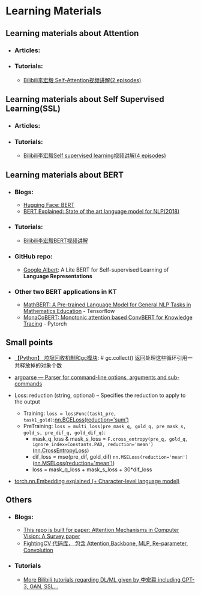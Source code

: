 # Learning Materials
## Learning materials about Attention
- ### Articles:

- ### Tutorials:
    - [Bilibili李宏毅 Self-Attention视频讲解(2 episodes)](https://www.bilibili.com/video/BV1J94y1f7u5?p=26)

## Learning materials about Self Supervised Learning(SSL)
- ### Articles:

- ### Tutorials:
    - [Bilibili李宏毅Self supervised learning视频讲解(4 episodes)](https://www.bilibili.com/video/BV1J94y1f7u5?p=46)

## Learning materials about BERT
- ### Blogs:
    - [Hugging Face: BERT](https://huggingface.co/blog/bert-101)
    - [BERT Explained: State of the art language model for NLP(2018)](https://towardsdatascience.com/bert-explained-state-of-the-art-language-model-for-nlp-f8b21a9b6270)
- ### Tutorials:
    - [Bilibili李宏毅BERT视频讲解](https://www.bilibili.com/video/BV1J94y1f7u5/?p=50)
    
- ### GitHub repo:
    - [Google Albert](https://github.com/google-research/albert): A Lite BERT for Self-supervised Learning of **Language Representations**

- ### Other two BERT applications in KT
    - [MathBERT: A Pre-trained Language Model for General NLP Tasks in Mathematics Education](https://paperswithcode.com/paper/mathbert-a-pre-trained-language-model-for) - Tensorflow
    - [MonaCoBERT: Monotonic attention based ConvBERT for Knowledge Tracing](https://paperswithcode.com/paper/monacobert-monotonic-attention-based-convbert) - Pytorch

## Small points
- [【Python】 垃圾回收机制和gc模块](https://www.cnblogs.com/franknihao/p/7326849.html): # gc.collect() 返回处理这些循环引用一共释放掉的对象个数
- [argparse — Parser for command-line options, arguments and sub-commands](https://docs.python.org/3/library/argparse.html)

- Loss: reduction (string, optional) – Specifies the reduction to apply to the output
    - Training: ```loss = lossFunc(task1_pre, task1_gold)```:[nn.BCELoss(reduction='sum')](https://pytorch.org/docs/stable/generated/torch.nn.BCELoss.html)
    - PreTraining: ```loss = multi_loss(pre_mask_q, gold_q, pre_mask_s, gold_s, pre_dif_q, gold_dif_q)```: 
        - mask_q_loss & mask_s_loss = ```F.cross_entropy(pre_q, gold_q, ignore_index=Constants.PAD, reduction='mean')``` ([nn.CrossEntropyLoss](https://pytorch.org/docs/stable/generated/torch.nn.CrossEntropyLoss.html))
        - dif_loss = mse(pre_dif, gold_dif) ```nn.MSELoss(reduction='mean')```([nn.MSELoss(reduction='mean')](https://pytorch.org/docs/stable/generated/torch.nn.MSELoss.html))
        - loss = mask_q_loss + mask_s_loss + 30*dif_loss
- [torch.nn.Embedding explained (+ Character-level language model)](https://www.youtube.com/watch?v=euwN5DHfLEo&ab_channel=mildlyoverfitted)

## Others
- ### Blogs:
    - [This repo is built for paper: Attention Mechanisms in Computer Vision: A Survey paper](https://github.com/MenghaoGuo/Awesome-Vision-Attentions)
    - [FightingCV 代码库， 包含 Attention,Backbone, MLP, Re-parameter, Convolution](https://github.com/xmu-xiaoma666/External-Attention-pytorch)

- ### Tutorials
    - [More Bilibili tutorials regarding DL/ML given by 李宏毅 including GPT-3, GAN, SSL...](https://www.bilibili.com/video/BV1J94y1f7u5?p=50&vd_source=4e20016bd1355fe9ad9e32194a97d42a)
        
    
